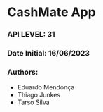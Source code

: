 # CashMate App

### API LEVEL: 31
### Date Initial: 16/06/2023
### Authors: 
<ul> 
  <li> Eduardo Mendonça</li>
  <li> Thiago Junkes </li>
  <li> Tarso Silva </li>
</ul>
